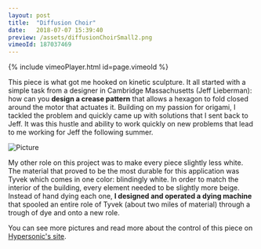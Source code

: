 ```yaml
---
layout: post
title:  "Diffusion Choir"
date:   2018-07-07 15:39:40
preview: /assets/diffusionChoirSmall2.png
vimeoId: 187037469
---
```


{% include vimeoPlayer.html id=page.vimeoId %}

This piece is what got me hooked on kinetic sculpture. It all started with a simple task from a designer in Cambridge Massachusetts (Jeff Lieberman): how can you __design a crease pattern__ that allows a hexagon to fold closed around the motor that actuates it. Building on my passion for origami, I tackled the problem and quickly came up with solutions that I sent back to Jeff. It was this hustle and ability to work quickly on new problems that lead to me working for Jeff the following summer. 

![Picture]({{"/assets/origamiPrototype.jpg"|absolute_url}})

My other role on this project was to make every piece slightly less white. The material that proved to be the most durable for this application was Tyvek which comes in one color: blindingly white. In order to match the interior of the building, every element needed to be slightly more beige. Instead of hand dying each one, __I designed and operated a dying machine__ that spooled an entire role of Tyvek (about two miles of material) through a trough of dye and onto a new role. 

You can see more pictures and read more about the control of this piece on [Hypersonic's site](http://www.hypersonic.cc/projects/diffusion-choir).
